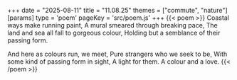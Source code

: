 +++
date = "2025-08-11"
title = "11.08.25"
themes = ["commute", "nature"]
[params]
  type = 'poem'
  pageKey = 'src/poem.js'
+++
{{< poem >}}
Coastal ways make running paint,
A mural smeared through breaking pace,
The land and sea all fall to gorgeous colour,
Holding but a semblance of their passing form.

And here as colours run, we meet,
Pure strangers who we seek to be,
With some kind of passing form in sight,
A light for them. A colour and a love.
{{< /poem >}}